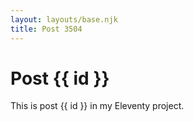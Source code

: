 ```yaml
---
layout: layouts/base.njk
title: Post 3504
---
```


# Post {{ id }}

This is post {{ id }} in my Eleventy project.

